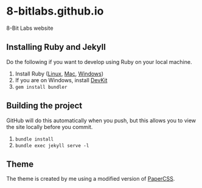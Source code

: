 # 8-bitlabs.github.io

8-Bit Labs website

## Installing Ruby and Jekyll

Do the following if you want to develop using Ruby on your local machine.

1. Install Ruby ([Linux](https://www.ruby-lang.org/en/documentation/installation/), [Mac](https://gorails.com/setup/osx/10.10-yosemite), [Windows](http://rubyinstaller.org/))
2. If you are on Windows, install [DevKit](http://rubyinstaller.org/add-ons/devkit/)
3. `gem install bundler`

## Building the project

GitHub will do this automatically when you push, but this allows you to view the site locally before you commit.

1. `bundle install`
2. `bundle exec jekyll serve -l`

## Theme

The theme is created by me using a modified version of [PaperCSS](https://www.getpapercss.com/).